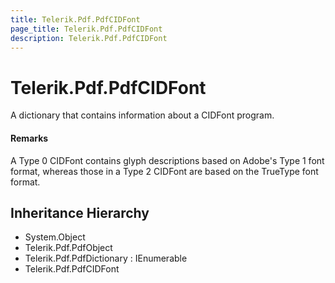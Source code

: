 ```yaml
---
title: Telerik.Pdf.PdfCIDFont
page_title: Telerik.Pdf.PdfCIDFont
description: Telerik.Pdf.PdfCIDFont
---
```


# Telerik.Pdf.PdfCIDFont

A dictionary that contains information about a CIDFont program.

#### Remarks
A Type 0 CIDFont contains glyph descriptions based on Adobe's Type 
                1 font format, whereas those in a Type 2 CIDFont are based on the 
                TrueType font format.

## Inheritance Hierarchy

* System.Object
* Telerik.Pdf.PdfObject
* Telerik.Pdf.PdfDictionary : IEnumerable
* Telerik.Pdf.PdfCIDFont

